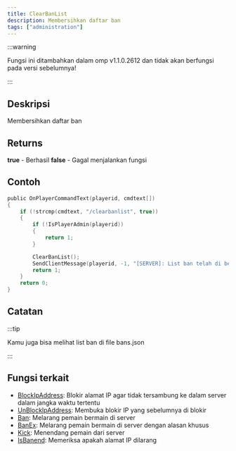 ```yaml
---
title: ClearBanList
description: Membersihkan daftar ban
tags: ["administration"]
---
```


:::warning

Fungsi ini ditambahkan dalam omp v1.1.0.2612 dan tidak akan berfungsi pada versi sebelumnya!

:::

## Deskripsi

Membersihkan daftar ban

## Returns

**true** - Berhasil
**false** - Gagal menjalankan fungsi

## Contoh

```c
public OnPlayerCommandText(playerid, cmdtext[])
{
    if (!strcmp(cmdtext, "/clearbanlist", true))
    {
        if (!IsPlayerAdmin(playerid))
        {
            return 1;
        }

        ClearBanList();
        SendClientMessage(playerid, -1, "[SERVER]: List ban telah di bersihkan.");
        return 1;
    }
    return 0;
}
```

## Catatan

:::tip

Kamu juga bisa melihat list ban di file bans.json

:::


## Fungsi terkait
- [BlockIpAddress](BlockIpAddress): Blokir alamat IP agar tidak tersambung ke dalam server dalam jangka waktu tertentu
- [UnBlockIpAddress](UnBlockIpAddress): Membuka blokir IP yang sebelumnya di blokir
- [Ban](Ban): Melarang pemain bermain di server
- [BanEx](BanEx): Melarang pemain bermain di server dengan alasan khusus
- [Kick](Kick): Menendang pemain dari server
- [IsBanend](IsBanned): Memeriksa apakah alamat IP dilarang




